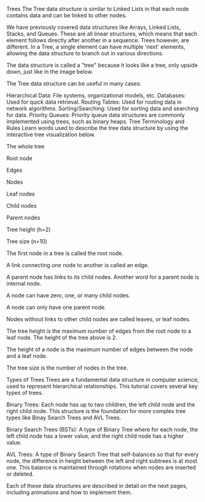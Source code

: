 Trees
The Tree data structure is similar to Linked Lists in that each node contains data and can be linked to other nodes.

We have previously covered data structures like Arrays, Linked Lists, Stacks, and Queues. These are all linear structures, which means that each element follows directly after another in a sequence. Trees however, are different. In a Tree, a single element can have multiple 'next' elements, allowing the data structure to branch out in various directions.

The data structure is called a "tree" because it looks like a tree, only upside down, just like in the image below.


The Tree data structure can be useful in many cases:

Hierarchical Data: File systems, organizational models, etc.
Databases: Used for quick data retrieval.
Routing Tables: Used for routing data in network algorithms.
Sorting/Searching: Used for sorting data and searching for data.
Priority Queues: Priority queue data structures are commonly implemented using trees, such as binary heaps.
Tree Terminology and Rules
Learn words used to describe the tree data structure by using the interactive tree visualization below.

The whole tree

Root node

Edges

Nodes

Leaf nodes

Child nodes

Parent nodes

Tree height (h=2)

Tree size (n=10)

The first node in a tree is called the root node.

A link connecting one node to another is called an edge.

A parent node has links to its child nodes. Another word for a parent node is internal node.

A node can have zero, one, or many child nodes.

A node can only have one parent node.

Nodes without links to other child nodes are called leaves, or leaf nodes.

The tree height is the maximum number of edges from the root node to a leaf node. The height of the tree above is 2.

The height of a node is the maximum number of edges between the node and a leaf node.

The tree size is the number of nodes in the tree.

Types of Trees
Trees are a fundamental data structure in computer science, used to represent hierarchical relationships. This tutorial covers several key types of trees.

Binary Trees: Each node has up to two children, the left child node and the right child node. This structure is the foundation for more complex tree types like Binay Search Trees and AVL Trees.

Binary Search Trees (BSTs): A type of Binary Tree where for each node, the left child node has a lower value, and the right child node has a higher value.

AVL Trees: A type of Binary Search Tree that self-balances so that for every node, the difference in height between the left and right subtrees is at most one. This balance is maintained through rotations when nodes are inserted or deleted.

Each of these data structures are described in detail on the next pages, including animations and how to implement them.

